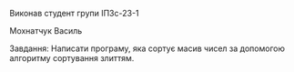 Виконав студент групи ІПЗс-23-1

Мохнатчук Василь 


Завдання: Написати програму, яка сортує масив чисел за допомогою алгоритму сортування злиттям.